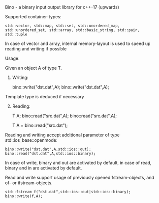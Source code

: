 Bino - a binary input output library for c++-17 (upwards)

Supported container-types:

    std::vector, std::map, std::set, std::unordered_map, std::unordered_set, std::array, std::basic_string, std::pair, std::tuple

In case of vector and array, internal memory-layout is used to speed up reading and writing if possible

Usage:

Given an object A of type T.
1. Writing:

    bino::write("dst.dat",A);
    bino::write<T>("dst.dat",A);

Template type is deduced if necessary

2. Reading:

    T A;
    bino::read("src.dat",A);
    bino::read<T>("src.dat",A);

    T A = bino::read<T>("src.dat");

Reading and writing accept additional parameter of type std::ios_base::openmode:

    bino::write("dst.dat",A,std::ios::out);
    bino::read("dst.dat",A,std::ios::binary);

In case of write, binary and out are activated by default, in case of read, binary and in are activated by default.

Read and write support usage of previously opened fstream-objects, and of- or ifstream-objects.

    std::fstream f("dst.dat",std::ios::out|std::ios::binary);
    bino::write(f,A);

